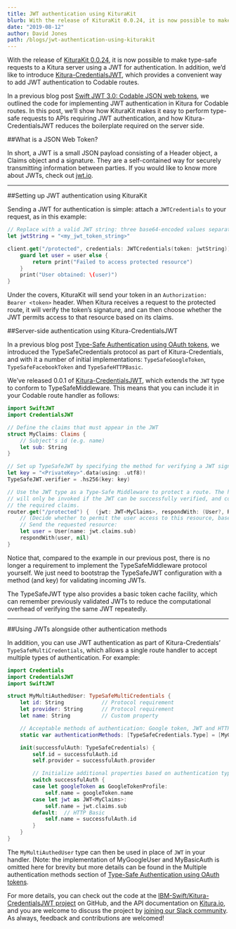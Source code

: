 ```yaml
---
title: JWT authentication using KituraKit
blurb: With the release of KituraKit 0.0.24, it is now possible to make type-safe requests to a Kitura server using a JWT for authentication
date: "2019-08-12"
author: David Jones
path: /blogs/jwt-authentication-using-kiturakit
---
```


With the release of [KituraKit 0.0.24](https://github.com/Kitura/KituraKit/releases/tag/0.0.24), it is now possible to make type-safe requests to a Kitura server using a JWT for authentication. In addition, we’d like to introduce [Kitura-CredentialsJWT](https://github.com/Kitura/Kitura-CredentialsJWT), which provides a convenient way to add JWT authentication to Codable routes.

In a previous blog post [Swift JWT 3.0: Codable JSON web tokens](/blogs/swift-jwt-3-0-codable-json-web-tokens), we outlined the code for implementing JWT authentication in Kitura for Codable routes. In this post, we’ll show how KituraKit makes it easy to perform type-safe requests to APIs requiring JWT authentication, and how Kitura-CredentialsJWT reduces the boilerplate required on the server side.

##What is a JSON Web Token?

In short, a JWT is a small JSON payload consisting of a Header object, a Claims object and a signature. They are a self-contained way for securely transmitting information between parties. If you would like to know more about JWTs, check out [jwt.io](https://jwt.io).

---

##Setting up JWT authentication using KituraKit

Sending a JWT for authentication is simple: attach a `JWTCredentials` to your request, as in this example:

```swift
// Replace with a valid JWT string: three base64-encoded values separated by full stops.
let jwtString = "<my_jwt_token_string>"

client.get("/protected", credentials: JWTCredentials(token: jwtString)) { (user: User?, error: RequestError?) in
    guard let user = user else {
        return print("Failed to access protected resource")
    }
    print("User obtained: \(user)")
}
```

Under the covers, KituraKit will send your token in an `Authorization: Bearer <token>` header. When Kitura receives a request to the protected route, it will verify the token’s signature, and can then choose whether the JWT permits access to that resource based on its claims.

##Server-side authentication using Kitura-CredentialsJWT

In a previous blog post [Type-Safe Authentication using OAuth tokens](/blogs/type-safe-authentication-using-oauth-tokens), we introduced the TypeSafeCredentials protocol as part of Kitura-Credentials, and with it a number of initial implementations: `TypeSafeGoogleToken`, `TypeSafeFacebookToken` and `TypeSafeHTTPBasic`.

We’ve released 0.0.1 of [Kitura-CredentialsJWT](https://github.com/Kitura/Kitura-CredentialsJWT), which extends the `JWT` type to conform to TypeSafeMiddleware. This means that you can include it in your Codable route handler as follows:

```swift
import SwiftJWT
import CredentialsJWT

// Define the claims that must appear in the JWT
struct MyClaims: Claims {
    // Subject's id (e.g. name)
    let sub: String
}

// Set up TypeSafeJWT by specifying the method for verifying a JWT signature
let key = "<PrivateKey>".data(using: .utf8)!
TypeSafeJWT.verifier = .hs256(key: key)

// Use the JWT type as a Type-Safe Middleware to protect a route. The handler
// will only be invoked if the JWT can be successfully verified, and contains
// the required claims.
router.get("/protected") {  (jwt: JWT<MyClaims>, respondWith: (User?, RequestError?) -> Void) in
    // (Decide whether to permit the user access to this resource, based on the JWT claims)
    // Send the requested resource:
    let user = User(name: jwt.claims.sub)
    respondWith(user, nil)
}
```

Notice that, compared to the example in our previous post, there is no longer a requirement to implement the TypeSafeMiddleware protocol yourself. We just need to bootstrap the TypeSafeJWT configuration with a method (and key) for validating incoming JWTs.

The TypeSafeJWT type also provides a basic token cache facility, which can remember previously validated JWTs to reduce the computational overhead of verifying the same JWT repeatedly.

---

##Using JWTs alongside other authentication methods

In addition, you can use JWT authentication as part of Kitura-Credentials’ `TypeSafeMultiCredentials`, which allows a single route handler to accept multiple types of authentication. For example:

```swift
import Credentials
import CredentialsJWT
import SwiftJWT

struct MyMultiAuthedUser: TypeSafeMultiCredentials {
    let id: String            // Protocol requirement
    let provider: String      // Protocol requirement
    let name: String          // Custom property

    // Acceptable methods of authentication: Google token, JWT and HTTP Basic
    static var authenticationMethods: [TypeSafeCredentials.Type] = [MyGoogleUser.self, MyBasicAuth.self, JWT<MyClaims>.self]

    init(successfulAuth: TypeSafeCredentials) {
        self.id = successfulAuth.id
        self.provider = successfulAuth.provider

        // Initialize additional properties based on authentication type.
        switch successfulAuth {
        case let googleToken as GoogleTokenProfile:
            self.name = googleToken.name
        case let jwt as JWT<MyClaims>:
            self.name = jwt.claims.sub
        default:  // HTTP Basic
            self.name = successfulAuth.id
        }
    }
}
```

The `MyMultiAuthedUser` type can then be used in place of `JWT` in your handler. (Note: the implementation of MyGoogleUser and MyBasicAuth is omitted here for brevity but more details can be found in the Multiple authentication methods section of [Type-Safe Authentication using OAuth tokens](/blogs/type-safe-authentication-using-oauth-tokens).

For more details, you can check out the code at the [IBM-Swift/Kitura-CredentialsJWT project](https://github.com/Kitura/Kitura-CredentialsJWT) on GitHub, and the API documentation on [Kitura.io](http://kitura.io), and you are welcome to discuss the project by [joining our Slack community](http://swift-at-ibm-slack.mybluemix.net/?cm_sp=dw-bluemix-_-swift-_-devcenter&cm_sp=dw-bluemix-_-swift-_-devcenter&cm_mc_uid=83263075142115698398229&cm_mc_sid_50200000=53695431570707266328&_ga=2.114805639.186671014.1570626561-1743126121.1570022962). As always, feedback and contributions are welcomed!
